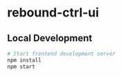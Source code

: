 # rebound-ctrl-ui

## Local Development

```bash
# Start frontend development server
npm install
npm start
```